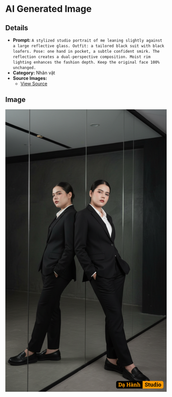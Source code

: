 # AI Generated Image

## Details
- **Prompt:** `A stylized studio portrait of me leaning slightly against a large reflective glass. Outfit: a tailored black suit with black loafers. Pose: one hand in pocket, a subtle confident smirk. The reflection creates a dual-perspective composition. Moist rim lighting enhances the fashion depth. Keep the original face 100% unchanged.`
- **Category:** Nhân vật
- **Source Images:**
  - [View Source](https://raw.githubusercontent.com/lenzcomvth/ImageLibrary/main/Female.png)

## Image
![AI Generated Image](./image-2025-10-06T20-45-58-714Z-d95wk.png)